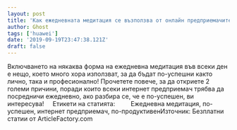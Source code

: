 ```yaml
---
layout: post
title: 'Как ежедневната медитация се възползва от онлайн предприемачите'
author: Ghost
tags: ['huawei']
date: '2019-09-19T23:47:38.121Z'
draft: false
---
```


Включването на някаква форма на ежедневна медитация във всеки ден е нещо, което много хора използват, за да бъдат по-успешни както лично, така и професионално! Прочетете повече, за да откриете 2 големи причини, поради които всеки интернет предприемач трябва да посредничи ежедневно, ако разбира се, че е по-успешен, ви интересува!     Етикети на статията:         Ежедневна медитация, по-успешен, интернет предприемач, по-продуктивенИзточник: Безплатни статии от ArticleFactory.com
